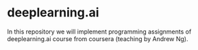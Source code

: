 # deeplearning.ai
In this repository we will implement programming assignments of deeplearning.ai course from coursera (teaching by Andrew Ng). 
